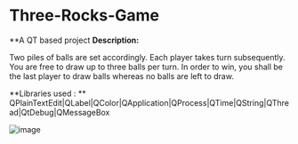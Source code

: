 # Three-Rocks-Game

**A QT based project
**Description:**

Two piles of balls are set accordingly. Each player takes turn subsequently. You are free to draw up to three balls per turn. In order to win, you shall be the last player to draw balls whereas no balls are left to draw.

**Libraries used : **
QPlainTextEdit|QLabel|QColor|QApplication|QProcess|QTime|QString|QThread|QtDebug|QMessageBox


![image](https://user-images.githubusercontent.com/84717550/158271905-abcd75d1-8432-46c3-8abb-da7958475d85.png)


